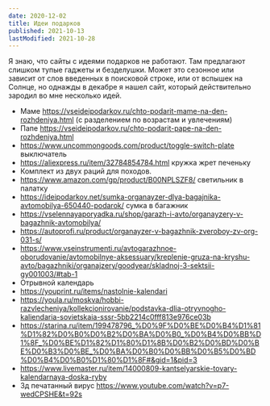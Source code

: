 ```yaml
---
date: 2020-12-02
title: Идеи подарков
published: 2021-10-13
lastModified: 2021-10-28
---
```


Я знаю, что сайты с идеями подарков не работают. Там предлагают слишком тупые гаджеты и безделушки. Может это сезонное или зависит от слов введенных в поисковой строке, или от вспышек на Солнце, но однажды в декабре я нашел сайт, который действительно зародил во мне несколько идей.

- Маме https://vseideipodarkov.ru/chto-podarit-mame-na-den-rozhdeniya.html (с разделением по возрастам и увлечениям)
- Папе https://vseideipodarkov.ru/chto-podarit-pape-na-den-rozhdeniya.html
- https://www.uncommongoods.com/product/toggle-switch-plate выключатель
- https://aliexpress.ru/item/32784854784.html кружка жрет печеньку
- Комплект из двух раций для походов.
- https://www.amazon.com/gp/product/B00NPLSZF8/ светильник в палатку
- https://ideipodarkov.net/sumka-organayzer-dlya-bagajnika-avtomobilya-650440-podarok/ сумка в багажник
- https://vselennayaporyadka.ru/shop/garazh-i-avto/organayzery-v-bagazhnik-avtomobilya/
- https://autoprofi.ru/product/organayzer-v-bagazhnik-zveroboy-zv-org-031-s/
- https://www.vseinstrumenti.ru/avtogarazhnoe-oborudovanie/avtomobilnye-aksessuary/kreplenie-gruza-na-kryshu-avto/bagazhniki/organajzery/goodyear/skladnoj-3-sektsii-gy001003/#tab-1
- Отрывной календарь
- https://youprint.ru/items/nastolnie-kalendari
- https://youla.ru/moskva/hobbi-razvlecheniya/kollekcionirovanie/podstavka-dlia-otryvnogho-kaliendaria-sovietskaia-sssr-5bb2214c0fff813e976ce03b
- https://starina.ru/item/199478796_%D0%9F%D0%BE%D0%B4%D1%81%D1%82%D0%B0%D0%B2%D0%BA%D0%B0_%D0%B4%D0%BB%D1%8F_%D0%BE%D1%82%D1%80%D1%8B%D0%B2%D0%BD%D0%BE%D0%B3%D0%BE_%D0%BA%D0%B0%D0%BB%D0%B5%D0%BD%D0%B4%D0%B0%D1%80%D1%8F#&gid=1&pid=3
- https://www.livemaster.ru/item/14000809-kantselyarskie-tovary-kalendarnaya-doska-ryby
- 3д печатанный вирус https://www.youtube.com/watch?v=p7-wedCPSHE&t=92s
